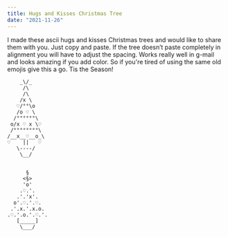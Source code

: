 ```yaml
---
title: Hugs and Kisses Christmas Tree
date: "2021-11-26"
---
```

I made these ascii hugs and kisses Christmas trees and would like to share them with you.
Just copy and paste. If the tree doesn’t paste completely in alignment you will have to 
adjust the spacing. Works really well in g-mail and looks amazing if you add color. So 
if you're tired of using the same old emojis give this a go. Tis the Season! 
```
    _\/_
     /\
     /\
    /x \
   ♡/°°\o
   /o ♡ \
  /°°°°°°\
 o/x ♡ x \♡
 /°°°°°°°°\
/__x__♡__o_\
♡    ||   ♡
   \----/
    \__/

     
      § 
     <§>  
     'o'
    .♡.'.
   .'.'x'.
  o'.♡.'.♡.
 .'.x.'.x.o.
.♡.'.o.'.♡.'.
   [_____]
    \___/ 

```
